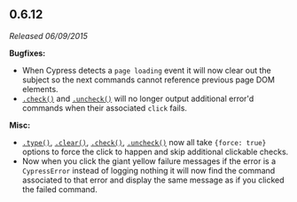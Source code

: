 ## 0.6.12

_Released 06/09/2015_

**Bugfixes:**

- When Cypress detects a `page loading` event it will now clear out the subject
  so the next commands cannot reference previous page DOM elements.
- [`.check()`](/api/commands/check) and [`.uncheck()`](/api/commands/uncheck)
  will no longer output additional error'd commands when their associated
  `click` fails.

**Misc:**

- [`.type()`](/api/commands/type), [`.clear()`](/api/commands/clear),
  [`.check()`](/api/commands/check), [`.uncheck()`](/api/commands/uncheck) now
  all take `{force: true}` options to force the click to happen and skip
  additional clickable checks.
- Now when you click the giant yellow failure messages if the error is a
  `CypressError` instead of logging nothing it will now find the command
  associated to that error and display the same message as if you clicked the
  failed command.
